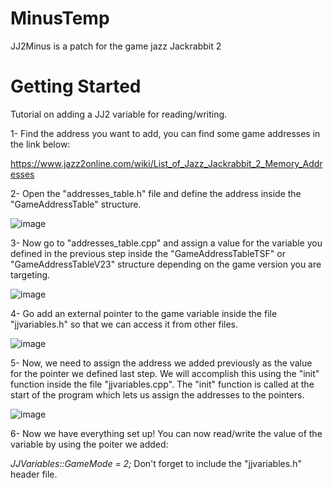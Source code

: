 # MinusTemp
JJ2Minus is a patch for the game jazz Jackrabbit 2


# Getting Started
Tutorial on adding a JJ2 variable for reading/writing.

1- Find the address you want to add, you can find some game addresses in the link below:

https://www.jazz2online.com/wiki/List_of_Jazz_Jackrabbit_2_Memory_Addresses

2- Open the "addresses_table.h" file and define the address inside the "GameAddressTable" structure.

![image](https://github.com/Mustafa1177/MinusTemp/assets/88726201/e2598f9f-e3a6-452d-9a14-f84fbc82fa82)

3- Now go to "addresses_table.cpp" and assign a value for the variable you defined in the previous step inside the "GameAddressTableTSF" or "GameAddressTableV23" structure depending on the game version you are targeting.

![image](https://github.com/Mustafa1177/MinusTemp/assets/88726201/ea58eae9-e2e1-4f66-a033-90a8314afe1d)

4- Go add an external pointer to the game variable inside the file "jjvariables.h" so that we can access it from other files.

![image](https://github.com/Mustafa1177/MinusTemp/assets/88726201/73279272-8cb0-4945-b4aa-60e8f5c75e54)

5- Now, we need to assign the address we added previously as the value for the pointer we defined last step. We will accomplish this using the "init" function inside the file "jjvariables.cpp". The "init" function is called at the start of the program which lets us assign the addresses to the pointers.

![image](https://github.com/Mustafa1177/MinusTemp/assets/88726201/b30a23e6-1ad0-4f2b-bd97-f7eea987eb95)

6- Now we have everything set up! You can now read/write the value of the variable by using the poiter we added:

*JJVariables::GameMode = 2;*
Don't forget to include the "jjvariables.h" header file.


